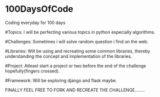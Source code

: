 # 100DaysOfCode
Coding everyday for 100 days


#Topics:
I will be perfecting various topics in python especially algorithms.


#Challenges:
Sometimes i will solve random question i find on the web.


#Libraries:
Will be using and recreating some common libraries, thereby understanding the concept and implementation of the libraries.


#Project:
Atleast start a project or two before the end of the challenge hopefully(fingers crossed).


#Framework:
Will be exploring django and flask maybe.


FINALLY FEEL FREE TO FORK AND RECREATE THE CHALLENGE........

